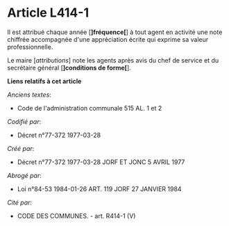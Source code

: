 # Article L414-1

Il est attribué chaque année [**]fréquence[**] à tout agent en activité une note chiffrée accompagnée d'une appréciation
écrite qui exprime sa valeur professionnelle.

Le maire [*attributions*] note les agents après avis du chef de service et du secrétaire général [**]conditions de forme[**].

**Liens relatifs à cet article**

_Anciens textes_:

  - Code de l'administration communale 515 AL. 1 et 2

_Codifié par_:

  - Décret n°77-372 1977-03-28

_Créé par_:

  - Décret n°77-372 1977-03-28 JORF ET JONC 5 AVRIL 1977

_Abrogé par_:

  - Loi n°84-53 1984-01-26 ART. 119 JORF 27 JANVIER 1984

_Cité par_:

  - CODE DES COMMUNES. - art. R414-1 (V)
